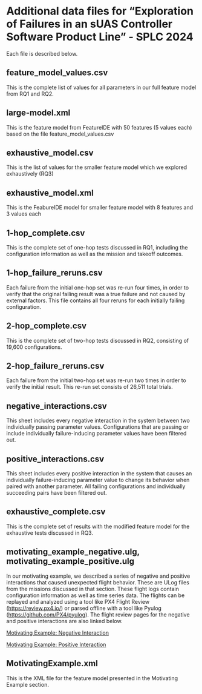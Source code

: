 # Additional data files for “Exploration of Failures in an sUAS Controller Software Product Line” - SPLC 2024

Each file is described below. 

## feature_model_values.csv

This is the complete list of values for all parameters in our full feature model from RQ1 and RQ2.
## large-model.xml
This is the feature model from FeatureIDE with 50 features (5 values each) based on the file feature_model_values.csv

## exhaustive_model.csv
This is the list of values for the smaller feature model which we explored exhaustively (RQ3)

## exhaustive_model.xml
This is the FeabureIDE model for smaller feature model with 8 features and 3 values each

## 1-hop_complete.csv

This is the complete set of one-hop tests discussed in RQ1, including the configuration information as well as the mission and takeoff outcomes. 

## 1-hop_failure_reruns.csv

Each failure from the initial one-hop set was re-run four times, in order to verify that the original failing result was a true failure and not caused by external factors. This file contains all four reruns for each initially failing configuration. 

## 2-hop_complete.csv

This is the complete set of two-hop tests discussed in RQ2, consisting of 19,600 configurations. 

## 2-hop_failure_reruns.csv

Each failure from the initial two-hop set was re-run two times in order to verify the initial result. This re-run set consists of 26,511 total trials. 

## negative_interactions.csv

This sheet includes every negative interaction in the system between two individually passing parameter values. Configurations that are passing or include individually failure-inducing parameter values have been filtered out. 

## positive_interactions.csv

This sheet includes every positive interaction in the system that causes an individually failure-inducing parameter value to change its behavior when paired with another parameter. All failing configurations and individually succeeding pairs have been filtered out. 

## exhaustive_complete.csv

This is the complete set of results with the modified feature model for the exhaustive tests discussed in RQ3. 

## motivating_example_negative.ulg, motivating_example_positive.ulg

In our motivating example, we described a series of negative and positive interactions that caused unexpected flight behavior. These are ULog files from the missions discussed in that section. These flight logs contain configuration information as well as time series data. The flights can be replayed and analyzed using a tool like PX4 Flight Review (https://review.px4.io/) or parsed offline with a tool like Pyulog (https://github.com/PX4/pyulog). The flight review pages for the negative and positive interactions are also linked below. 

[Motivating Example: Negative Interaction](https://review.px4.io/plot_app?log=7b4efbff-fe4d-48b3-855d-34797ed27e8c "negative")

[Motivating Example: Positive Interaction](https://review.px4.io/plot_app?log=3c8ac916-5cf8-45e8-9c35-bc1736d7a0bc "positive")

## MotivatingExample.xml

This is the XML file for the feature model presented in the Motivating Example section. 
